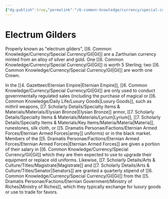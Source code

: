 ```yaml
---
{"dg-publish":true,"permalink":"/6-common-knowledge/currency/special-currency/gil/","noteIcon":""}
---
```


# Electrum Gilders

Properly known as "electrum gilders", [[6. Common Knowledge/Currency/Special Currency/Gil\|Gil]] are a Zarthurian currency minted from an alloy of silver and gold. One [[6. Common Knowledge/Currency/Special Currency/Gil\|Gil]] is worth 5 Sterling; two [[6. Common Knowledge/Currency/Special Currency/Gil\|Gil]] are worth one Crown.  

In the [[4. Gazetteer/Eternian Empire\|Eternian Empire]], [[6. Common Knowledge/Currency/Special Currency/Gil\|Gil]] are only used to conduct governmentally regulated sales (including the purchase of magical or [[6. Common Knowledge/Daily Life/Luxury Goods\|Luxury Goods]], such as mithril weapons, [[7. Scholarly Details/Specialty Items & Materials/Materials/Elysian Bronze\|Elysian Bronze]] armor, [[7. Scholarly Details/Specialty Items & Materials/Materials/Lyrium\|Lyrium]], [[7. Scholarly Details/Specialty Items & Materials/Key Items/Materia/Materia\|Materia]], runestones, silk cloth, or [[5. Dramatis Personae/Factions/Eternian Armed Forces/Eternian Armed Forces\|army]] uniforms) or in the black market. Members of the [[5. Dramatis Personae/Factions/Eternian Armed Forces/Eternian Armed Forces\|Eternian Armed Forces]] are given a portion of their salary in [[6. Common Knowledge/Currency/Special Currency/Gil\|Gil]] which they are then expected to use to upgrade their equipment or replace old uniforms. Likewise, [[7. Scholarly Details/Arts & Culture/Titles/Magistrate\|Magistrate]] and [[7. Scholarly Details/Arts & Culture/Titles/Senator\|Senators]] are granted a quarterly stipend of [[6. Common Knowledge/Currency/Special Currency/Gil\|Gil]] from the [[5. Dramatis Personae/Factions/Eternian Government/Ministry of Riches\|Ministry of Riches]], which they typically exchange for luxury goods or use to trade for favors. 

